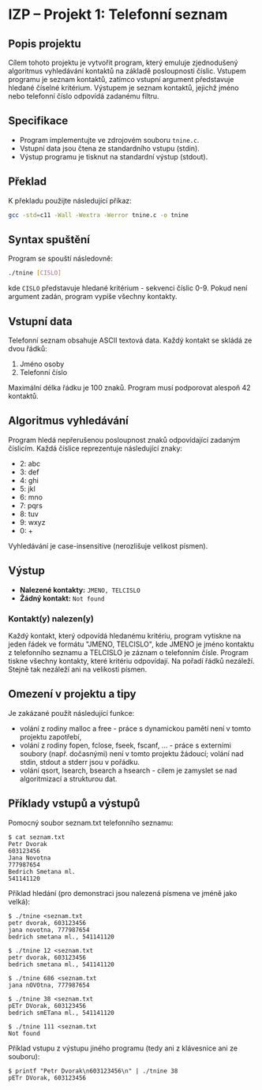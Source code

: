 # IZP – Projekt 1: Telefonní seznam

## Popis projektu
Cílem tohoto projektu je vytvořit program, který emuluje zjednodušený algoritmus vyhledávání kontaktů na základě posloupnosti číslic. Vstupem programu je seznam kontaktů, zatímco vstupní argument představuje hledané číselné kritérium. Výstupem je seznam kontaktů, jejichž jméno nebo telefonní číslo odpovídá zadanému filtru.

## Specifikace
- Program implementujte ve zdrojovém souboru `tnine.c`.
- Vstupní data jsou čtena ze standardního vstupu (stdin).
- Výstup programu je tisknut na standardní výstup (stdout).

## Překlad
K překladu použijte následující příkaz:
```bash
gcc -std=c11 -Wall -Wextra -Werror tnine.c -o tnine
```

## Syntax spuštění
Program se spouští následovně:
```bash
./tnine [CISLO]
```
kde `CISLO` představuje hledané kritérium - sekvenci číslic 0-9. Pokud není argument zadán, program vypíše všechny kontakty.

## Vstupní data
Telefonní seznam obsahuje ASCII textová data. Každý kontakt se skládá ze dvou řádků:
1. Jméno osoby
2. Telefonní číslo

Maximální délka řádku je 100 znaků. Program musí podporovat alespoň 42 kontaktů.

## Algoritmus vyhledávání
Program hledá nepřerušenou posloupnost znaků odpovídající zadaným číslicím. Každá číslice reprezentuje následující znaky:
- 2: abc
- 3: def  
- 4: ghi
- 5: jkl
- 6: mno
- 7: pqrs
- 8: tuv
- 9: wxyz
- 0: +

Vyhledávání je case-insensitive (nerozlišuje velikost písmen).

## Výstup
- **Nalezené kontakty:** `JMENO, TELCISLO`
- **Žádný kontakt:** `Not found`

### Kontakt(y) nalezen(y)
Každý kontakt, který odpovídá hledanému kritériu, program vytiskne na jeden řádek ve formátu "JMENO, TELCISLO", kde JMENO je jméno kontaktu z telefonního seznamu a TELCISLO je záznam o telefonním čísle. Program tiskne všechny kontakty, které kritériu odpovídají. Na pořadí řádků nezáleží. Stejně tak nezáleží ani na velikosti písmen.

## Omezení v projektu a tipy
Je zakázané použít následující funkce:

* volání z rodiny malloc a free - práce s dynamickou pamětí není v tomto projektu zapotřebí,
* volání z rodiny fopen, fclose, fseek, fscanf, ... - práce s externími soubory (např. dočasnými) není v tomto projektu žádoucí; volání nad stdin, stdout a stderr jsou v pořádku.
* volání qsort, lsearch, bsearch a hsearch - cílem je zamyslet se nad algoritmizací a strukturou dat.

## Příklady vstupů a výstupů
Pomocný soubor seznam.txt telefonního seznamu:

```
$ cat seznam.txt
Petr Dvorak
603123456
Jana Novotna
777987654
Bedrich Smetana ml.
541141120
```

Příklad hledání (pro demonstraci jsou nalezená písmena ve jméně jako velká):

```
$ ./tnine <seznam.txt
petr dvorak, 603123456
jana novotna, 777987654
bedrich smetana ml., 541141120
```

```
$ ./tnine 12 <seznam.txt
petr dvorak, 603123456
bedrich smetana ml., 541141120
```

```
$ ./tnine 686 <seznam.txt
jana nOVOtna, 777987654
```

```
$ ./tnine 38 <seznam.txt
pETr DVorak, 603123456
bedrich smETana ml., 541141120
```

```
$ ./tnine 111 <seznam.txt
Not found
```

Příklad vstupu z výstupu jiného programu (tedy ani z klávesnice ani ze souboru):

```
$ printf "Petr Dvorak\n603123456\n" | ./tnine 38
pETr DVorak, 603123456
```
